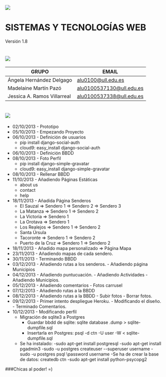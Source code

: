 ![](http://banot.etsii.ull.es/alu4103/STW/logo.png)

SISTEMAS Y TECNOLOGÍAS WEB
============================

Versión 1.8

![](http://banot.etsii.ull.es/alu4103/STW/informacion.png)
============================
| GRUPO                         | EMAIL                     |
| -------------                 | -------------             |
| Ángela Hernández Delgago      | alu0100@ull.edu.es  |
| Madelaine Martín Pazó         | alu0100537130@ull.edu.es  |
| Jessica A. Ramos Villarreal   | alu0100537338@ull.edu.es  |


![](http://banot.etsii.ull.es/alu4103/STW/comentarios.png)
============================

- 02/10/2013 - Prototipo
- 05/10/2013 - Empezando Proyecto
- 06/10/2013 - Definición de usuarios
    - pip install django-social-auth
    - cloud9: easy_install django-social-auth
- 06/10/2013 - Definición BBDD
- 08/10/2013 - Foto Perfil
    - pip install django-simple-gravatar
    - cloud9: easy_install django-simple-gravatar
- 08/10/2013 - Rellenar BBDD
- 11/10/2013 - Añadiendo Páginas Estáticas
    - about us
    - contact
    - help
- 18/11/2013 - Añadida Página Senderos
    - El Sauzal => Sendero 1 => Sendero 2 => Sendero 3
    - La Matanza => Sendero 1 => Sendero 2
    - La Victoria => Sendero 1
    - La Orotava => Sendero 1
    - Los Realejos => Sendero 1 => Sendero 2
    - Santa Úrsula
    - Tacoronte => Sendero 1 => Sendero 2
    - Puerto de la Cruz => Sendero 1 => Sendero 2
- 18/11/2013 - Añadido mapa personalizado => Página Mapa
- 23/11/2013 - Añadiendo mapas de cada sendero.
- 30/11/2013 - Terminando BBDD
- 03/12/2013 - Añadiendo rutas a los senderos.
             - Añadiendo página Municipios
- 04/12/2013 - Añadiendo puntucuación.
             - Añadiendo Actividades
             - Añadiendo Municipios.
- 05/12/2013 - Añadiendo comentarios
             - Fotos carrusel
- 07/12/2013 - Añadiendo rutas a la BBDD
- 08/12/2013 - Añadiendo rutas a la BBDD
             - Subir fotos
             - Borrar fotos. 
- 09/12/2013 - Primer intento despliegue Heroku. 
             - Modificando el diseño. 
             - Terminado Comentarios.
- 10/12/2013 - Modificando perfil
    - Migración de sqlite3 a Postgres
        - Guardar bbdd de sqlite: sqlite database .dump > sqlite-dumpfile.sql
        - Insertarla en Postgres: psql -d ctn -U user -W < sqlite-dumpfile.sql
    - Se ha instalado:
        -sudo apt-get install postgresql
        -sudo apt-get install pgadmin3
        -sudo -u postgres createuser --superuser username
        -sudo -u postgres psql
            \password username
        -Se ha de crear la base de datos: createdb ctn
        -sudo apt-get install python-psycopg2

###Chicas al poder! =)

